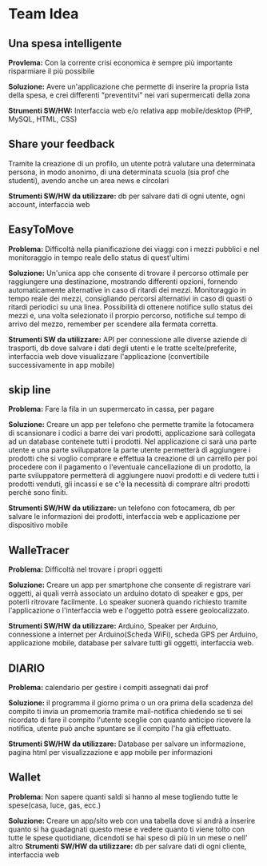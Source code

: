 # Team Idea

## Una spesa intelligente
**Provlema:** Con la corrente crisi economica è sempre più importante risparmiare il più possibile

**Soluzione:** Avere un'applicazione che permette di inserire la propria lista della spesa, e crei differenti "preventitvi" nei vari supermercati della zona

**Strumenti SW/HW:** Interfaccia web e/o relativa app mobile/desktop (PHP, MySQL, HTML, CSS)

## Share your feedback

Tramite la creazione di un profilo, un utente potrà valutare una determinata persona, in modo anonimo, di una determinata scuola (sia prof che studenti), avendo anche un area news e circolari

**Strumenti SW/HW da utilizzare:** db per salvare dati di ogni utente, ogni account, interfaccia web

## EasyToMove
**Problema:** Difficoltà nella pianificazione dei viaggi con i mezzi pubblici e nel monitoraggio in tempo reale dello status di quest'ultimi

**Soluzione:** Un'unica app che consente di trovare il percorso ottimale per raggiungere una destinazione, mostrando differenti opzioni, fornendo automaticamente alternative in caso di ritardi dei mezzi. Monitoraggio in tempo reale dei mezzi, consigliando percorsi alternativi in caso di quasti o ritardi periodici su una linea. Possibilità di ottenere notifice sullo status dei mezzi e, una volta selezionato il prorpio percorso, notifiche sul tempo di arrivo del mezzo, remember per scendere alla fermata corretta.

**Strumenti SW da utilizzare:** API per connessione alle diverse aziende di trasporti, db dove salvare i dati degli utenti e le tratte scelte/preferite, interfaccia web dove visualizzare l'applicazione (convertibile successivamente in app mobile)

## skip line
**Problema:** Fare la fila in un supermercato in cassa, per pagare

**Soluzione:** Creare un app per telefono che permette tramite la fotocamera di scansionare i codici a barre dei vari prodotti, applicazione sarà collegata ad un database contenete tutti i prodotti. Nel applicazione ci sarà una parte utente e una parte sviluppatore la parte utente permetterà di aggiungere i prodotti che si voglio comprare e effettua la creazione di un carrello per poi procedere con il pagamento o l'eventuale cancellazione di un prodotto, la parte sviluppatore permetterà di aggiungere nuovi prodotti e di vedere tutti i prodotti venduti, gli incassi e se c'è la necessità di comprare altri prodotti perchè sono finiti.

**Strumenti SW/HW da utilizzare:** un telefono con fotocamera, db per salvare le informazioni dei prodotti, interfaccia web e applicazione per dispositivo mobile

## WalleTracer
**Problema:** Difficoltà nel trovare i propri oggetti

**Soluzione:** Creare un app per smartphone che consente di registrare vari oggetti, ai quali verrà associato un arduino dotato di speaker e gps, per poterli ritrovare facilmente. Lo speaker suonerà quando richiesto tramite l'applicazione o l'interfaccia web e l'oggetto potrà essere geolocalizzato.

**Strumenti SW/HW da utilizzare:** Arduino, Speaker per Arduino, connessione a internet per Arduino(Scheda WiFi), scheda GPS per Arduino, applicazione mobile, database per salvare tutti gli oggetti, interfaccia web.

## DIARIO
**Problema:**   calendario per gestire i compiti assegnati dai prof

**Soluzione:**   il programma il giorno prima o un ora prima della scadenza del compito ti invia un promemoria tramite mail-notifica chiedendo se ti sei ricordato di fare il compito l'utente sceglie con quanto anticipo ricevere la notifica, utente può anche spuntare se il compito l'ha già effettuato.

**Strumenti SW/HW da utilizzare:** Database per salvare un informazione, pagina html per visualizzazione e app mobile per informazioni 

## Wallet
**Problema:** Non sapere quanti saldi si hanno al mese togliendo tutte le spese(casa, luce, gas, ecc.)

**Soluzione:** Creare un app/sito web con una tabella dove si andrà a inserire quanto si ha guadagnati questo mese e vedere quanto ti viene tolto con tutte le spese quotidiane, dicendoti se hai speso di più in un mese o nell' altro
**Strumenti SW/HW da utilizzare:** db per salvare dati di ogni cliente, interfaccia web

